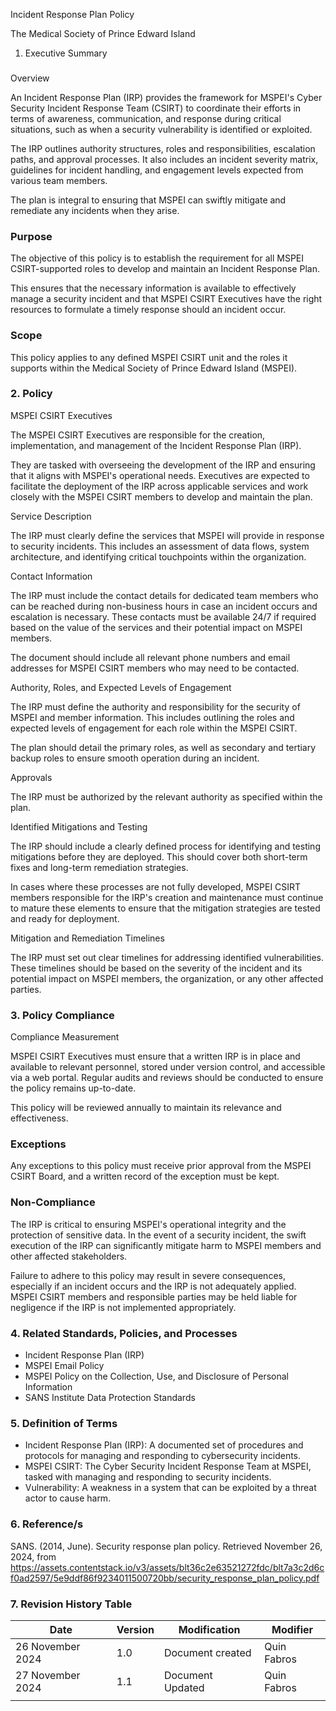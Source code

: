 Incident Response Plan Policy

The Medical Society of Prince Edward Island





1. Executive Summary
### 

Overview



An Incident Response Plan (IRP) provides the framework for MSPEI's Cyber Security Incident Response Team (CSIRT) to coordinate their efforts in terms of awareness, communication, and response during critical situations, such as when a security vulnerability is identified or exploited.

The IRP outlines authority structures, roles and responsibilities, escalation paths, and approval processes. It also includes an incident severity matrix, guidelines for incident handling, and engagement levels expected from various team members.

The plan is integral to ensuring that MSPEI can swiftly mitigate and remediate any incidents when they arise.



### Purpose

The objective of this policy is to establish the requirement for all MSPEI CSIRT-supported roles to develop and maintain an Incident Response Plan.

This ensures that the necessary information is available to effectively manage a security incident and that MSPEI CSIRT Executives have the right resources to formulate a timely response should an incident occur.



### Scope

This policy applies to any defined MSPEI CSIRT unit and the roles it supports within the Medical Society of Prince Edward Island (MSPEI).



### 2. Policy



MSPEI CSIRT Executives

The MSPEI CSIRT Executives are responsible for the creation, implementation, and management of the Incident Response Plan (IRP).

They are tasked with overseeing the development of the IRP and ensuring that it aligns with MSPEI's operational needs. Executives are expected to facilitate the deployment of the IRP across applicable services and work closely with the MSPEI CSIRT members to develop and maintain the plan.

Service Description

The IRP must clearly define the services that MSPEI will provide in response to security incidents. This includes an assessment of data flows, system architecture, and identifying critical touchpoints within the organization.

Contact Information

The IRP must include the contact details for dedicated team members who can be reached during non-business hours in case an incident occurs and escalation is necessary. These contacts must be available 24/7 if required based on the value of the services and their potential impact on MSPEI members.

The document should include all relevant phone numbers and email addresses for MSPEI CSIRT members who may need to be contacted.

Authority, Roles, and Expected Levels of Engagement

The IRP must define the authority and responsibility for the security of MSPEI and member information. This includes outlining the roles and expected levels of engagement for each role within the MSPEI CSIRT.

The plan should detail the primary roles, as well as secondary and tertiary backup roles to ensure smooth operation during an incident.

Approvals

The IRP must be authorized by the relevant authority as specified within the plan.

Identified Mitigations and Testing

The IRP should include a clearly defined process for identifying and testing mitigations before they are deployed. This should cover both short-term fixes and long-term remediation strategies.

In cases where these processes are not fully developed, MSPEI CSIRT members responsible for the IRP's creation and maintenance must continue to mature these elements to ensure that the mitigation strategies are tested and ready for deployment.

Mitigation and Remediation Timelines

The IRP must set out clear timelines for addressing identified vulnerabilities. These timelines should be based on the severity of the incident and its potential impact on MSPEI members, the organization, or any other affected parties.



### 3. Policy Compliance



Compliance Measurement

MSPEI CSIRT Executives must ensure that a written IRP is in place and available to relevant personnel, stored under version control, and accessible via a web portal. Regular audits and reviews should be conducted to ensure the policy remains up-to-date.

This policy will be reviewed annually to maintain its relevance and effectiveness.



### Exceptions

Any exceptions to this policy must receive prior approval from the MSPEI CSIRT Board, and a written record of the exception must be kept.



### Non-Compliance

The IRP is critical to ensuring MSPEI's operational integrity and the protection of sensitive data. In the event of a security incident, the swift execution of the IRP can significantly mitigate harm to MSPEI members and other affected stakeholders.

Failure to adhere to this policy may result in severe consequences, especially if an incident occurs and the IRP is not adequately applied. MSPEI CSIRT members and responsible parties may be held liable for negligence if the IRP is not implemented appropriately.



### 4. Related Standards, Policies, and Processes

- Incident Response Plan (IRP)
- MSPEI Email Policy
- MSPEI Policy on the Collection, Use, and Disclosure of Personal Information
- SANS Institute Data Protection Standards


### 5. Definition of Terms

- Incident Response Plan (IRP): A documented set of procedures and protocols for managing and responding to cybersecurity incidents.
- MSPEI CSIRT: The Cyber Security Incident Response Team at MSPEI, tasked with managing and responding to security incidents.
- Vulnerability: A weakness in a system that can be exploited by a threat actor to cause harm.


### 6. Reference/s



SANS. (2014, June). Security response plan policy. Retrieved November 26, 2024, from https://assets.contentstack.io/v3/assets/blt36c2e63521272fdc/blt7a3c2d6cf0ad2597/5e9ddf86f9234011500720bb/security_response_plan_policy.pdf 



















### 7. Revision History Table





| Date | Version | Modification | Modifier |
|----------|----------|----------|----------|
| 26 November 2024 | 1.0 | Document created | Quin Fabros |
| 27 November 2024 | 1.1 | Document Updated | Quin Fabros |
|  |  |  |   |






